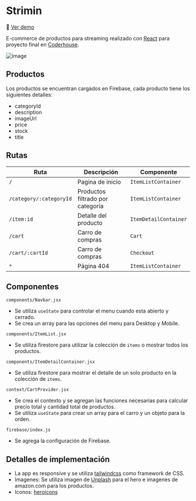 # Strimin

:rocket: [Ver demo](https://ecommerce-martinluna.vercel.app)

E-commerce de productos para streaming realizado con [React](https://reactjs.org/) para proyecto final en [Coderhouse](https://www.coderhouse.com/).

![image](https://i.imgur.com/hpWF4Wz.gif)

## Productos

Los productos se encuentran cargados en Firebase, cada producto tiene los siguientes detalles:

- categoryId
- description
- imageUrl
- price
- stock
- title

## Rutas

| Ruta | Descripción | Componente |
| ----------- | ----------- | ----------- |
| `/` | Pagina de inicio | `ItemListContainer` |
| `/category/:categoryId` | Productos filtrado por categoría | `ItemListContainer` |
| `/item:id` | Detalle del producto | `ItemDetailContainer` |
| `/cart` | Carro de compras | `Cart` |
| `/cart/:cartId` | Carro de compras | `Checkout` |
| `*` | Página 404 | `ItemListContainer` |

## Componentes

`components/Navbar.jsx`

- Se utiliza `useState` para controlar el menu cuando esta abierto y cerrado.
- Se crea un array para las opciones del menu para Desktop y Mobile.

`components/ItemList.jsx`

- Se utiliza firestore para utilizar la colección de `items` o mostrar todos los productos.

`components/ItemDetailContainer.jsx`

- Se utiliza firestore para mostrar el detalle de un solo producto en la colección de `items`.

`context/CartProvider.jsx`

- Se crea el contexto y se agregan las funciones necesarias para calcular precio total y cantidad total de productos.
- Se utiliza `useState` para crear un array para el carro y un objeto para la orden.

`firebase/index.js`

- Se agrega la configuración de Firebase.

## Detalles de implementación

- La app es responsive y se utiliza [tailwindcss](https://tailwindcss.com/) como framework de CSS.
- Imagenes: Se utiliza imagen de [Unplash](https://unsplash.com/) para el hero e imagenes de amazon.com para los productos.
- Iconos: [heroicons](https://heroicons.com/)